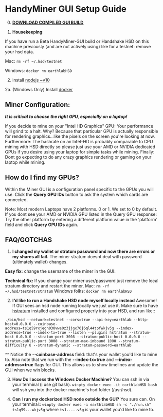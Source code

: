 # HandyMiner GUI Setup Guide

0. [**DOWNLOAD COMPILED GUI BUILD**](https://github.com/HandshakeAlliance/HandyMiner-GUI/releases)

1. **Housekeeping**

If you have run a Beta HandyMiner-GUI build or Handshake HSD on this machine previously (and are not actively using) like for a testnet: remove your hsd data.

Mac:
```rm -rf ~/.hsd/testnet```

Windows:
```docker rm earthlabHSD```

2. Install [nodejs ~v10](https://nodejs.org/en/)

2a. (Windows Only) Install [docker](https://docs.docker.com/docker-for-windows/install/)

## Miner Configuration:

***It is critical to choose the right GPU, especially on a laptop!***

If you decide to mine on your "Intel HD Graphics" GPU: Your performance will grind to a halt. Why? Because that particular GPU is actually responsible for rendering graphics...like the pixels on the screen you're looking at now. 
Furthermore: The hashrate on an Intel-HD is probably comparable to CPU mining with HSD directly so please just use your AMD or NVIDIA dedicated GPUs if you desire using your laptop for simple tasks while mining. 
Finally: Dont go expecting to do any crazy graphics rendering or gaming on your laptop while mining.

## How do I find my GPUs?

Within the Miner GUI is a configuration panel specific to the GPUs you will use.
Click the **Query GPU IDs** button to ask the system which cards are connected. 

Note: Most modern Laptops have 2 platforms. 0 or 1. We set to 0 by default. 
If you dont see your AMD or NVIDIA GPU listed in the Query GPU response: Try the other platform by entering a different platform value in the 'platform' field and click **Query GPU IDs** again.

## FAQ/GOTCHAS

1. **I changed my wallet or stratum password and now there are errors or my shares all fail.**
The miner stratum doesnt deal with password (ultimately wallet) changes. 

**Easy fix:**
change the username of the miner in the GUI.

**Technical fix:**
If you change your miner user/password just remove the local stratum directory and restart the miner. 
Mac: ```rm -rf ~/.hsd/testnet/stratum``` 
Windows folks: ```docker rm earthlabHSD```

2. **I'd like to run a Handshake HSD node myself locally instead**
Awesome! If GUI sees an hsd node running locally we just use it. Make sure to have [hstratum](https://github.com/HandshakeAlliance/hstratum) installed and configured properly into your HSD, and run like::
```
./bin/hsd --network=testnet --cors=true --api-key=earthlab --http-host=0.0.0.0 --coinbase-address=ts1q59rxjegn030vwe0z3jjgx76j6ql44tpfwkjv5g --index-address=true --index-tx=true --listen --plugins hstratum --stratum-host 0.0.0.0 --stratum-port 3008 --stratum-public-host 0.0.0.0 --stratum-public-port 3008 --stratum-max-inbound 1000 --stratum-difficulty 8 --stratum-dynamic --stratum-password=earthlab
```
^^ Notice the **--coinbase-address** field: that's your wallet you'd like to mine to.
Also note that we run with the **--index-tx=true** and **--index-address=true** flags for GUI. This allows us to show timelines and update the GUI when we win blocks.

3. **How Do I access the Windows Docker Machine?**
You can ssh in via your terminal (i use git bash).
```winpty docker exec -it earthlabHSD bash```
will ssh you into the docker machine's hsd folder (/usr/hsd). 

4. **Can I run my dockerized HSD node outside the GUI?**
You sure can. On your terminal::
```winpty docker exec -i earthlabHSD sh -c "./run.sh" ts1q59...wkjv5g``` where ```ts1.....v5g``` is your wallet you'd like to mine to.
